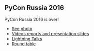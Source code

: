 PyCon Russia 2016
-----------------

PyCon Russia 2016 is over!

* [See photo](https://fotki.yandex.ru/users/it-people-ekb/album/531218/)
* [Videos reports and presentation slides](http://pycon.ru/2017/program/schedule/)
* [Lightning Talks](https://www.youtube.com/watch?v=DFNh3qmp6zA&list=PLRdS-n5seLRqszBqVDF342RMlCWgOTm6q&index=22)
* [Round table](https://www.youtube.com/watch?v=pjzs6jiE7sM&t=3217s&list=PLRdS-n5seLRqszBqVDF342RMlCWgOTm6q&index=19)
